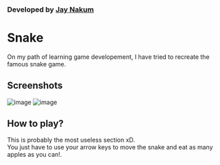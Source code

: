 ### Developed by [Jay Nakum](https://JayNakum.github.io/)

# Snake
On my path of learning game developement, I have tried to recreate the famous snake game.

## Screenshots
![image](https://user-images.githubusercontent.com/45930809/147406326-e99b89f3-a585-4ad2-836e-c004198f0792.png)
![image](https://user-images.githubusercontent.com/45930809/147406331-52cdc109-4da1-4cf9-8893-20215a1e4f7b.png)

## How to play?
This is probably the most useless section xD.  
You just have to use your arrow keys to move the snake and eat as many apples as you can!.

